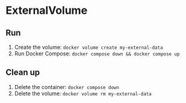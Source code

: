 # ExternalVolume

## Run
1. Create the volume: `docker volume create my-external-data`
2. Run Docker Compose: `docker compose down && docker compose up`

## Clean up
1. Delete the container: `docker compose down`
2. Delete the volume: `docker volume rm my-external-data`
